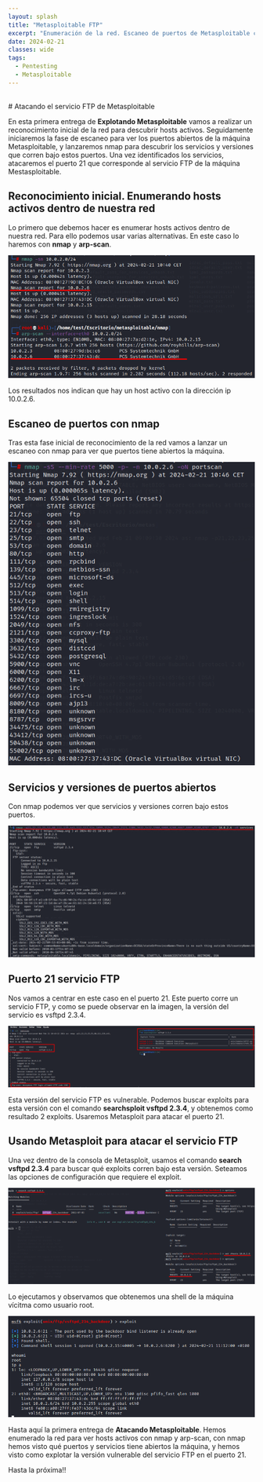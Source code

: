 ```yaml
---
layout: splash
title: "Metasploitable FTP"
excerpt: "Enumeración de la red. Escaneo de puertos de Metasploitable con nmap. Explotación del servicio FTP"
date: 2024-02-21
classes: wide
tags:
  - Pentesting
  - Metasploitable
---
```

<br/>
# Atacando el servicio FTP de Metasploitable

En esta primera entrega de <strong>Explotando Metasploitable</strong> vamos a realizar un reconocimiento inicial de la red para descubrir hosts activos. Seguidamente iniciaremos la fase de escaneo para ver
los puertos abiertos de la máquina Metasploitable, y lanzaremos nmap para descubrir los servicios y versiones que corren bajo estos puertos.
Una vez identificados los servicios, atacaremos el puerto 21 que corresponde al servicio FTP de la máquina Mestasploitable.
## Reconocimiento inicial. Enumerando hosts activos dentro de nuestra red

Lo primero que debemos hacer es enumerar hosts activos dentro de nuestra red. Para ello podemos usar varias alternativas. En este caso lo haremos con <strong>nmap</strong> y <strong>arp-scan</strong>.

<img src="../assets/images/metasploitable/puerto21/reconocimiento_red.png" alt="reconocimiento red">

Los resultados nos indican que hay un host activo con la dirección ip 10.0.2.6.

## Escaneo de puertos con nmap

Tras esta fase inicial de reconocimiento de la red vamos a lanzar un escaneo con nmap para ver que puertos tiene abiertos la máquina.

<img src="../assets/images/metasploitable/puerto21/escaneo_puertos.png" alt="portscan">


## Servicios y versiones de puertos abiertos

Con nmap podemos ver que servicios y versiones corren bajo estos puertos.

<img src="../assets/images/metasploitable/puerto21/nmap_servicios_scripts.png" alt="portservices">

## Puerto 21 servicio FTP

Nos vamos a centrar en este caso en el puerto 21. Este puerto corre un servicio FTP, y como se puede observar en la imagen, la versión del servicio es vsftpd 2.3.4.

<img src="../assets/images/metasploitable/puerto21/nmap_puerto21.png" alt="puerto21">

Esta versión del servicio FTP es vulnerable. Podemos buscar exploits para esta versión con el comando <strong>searchsploit vsftpd 2.3.4</strong>, y obtenemos como resultado 2 exploits. Usaremos Metasploit para
atacar el puerto 21.

## Usando Metasploit para atacar el servicio FTP

Una vez dentro de la consola de Metasploit, usamos el comando <strong>search vsftpd 2.3.4</strong> para buscar qué exploits corren bajo esta versión. Seteamos las opciones de configuración que requiere el exploit.

<img src="../assets/images/metasploitable/puerto21/msfconsolepuerto21.png" alt="configurando exploit en msfconsole">

Lo ejecutamos y observamos que obtenemos una shell de la máquina vícitma como usuario root.

<img src="../assets/images/metasploitable/puerto21/msfconsoleexploit.png" alt="shell puerto 21">

Hasta aquí la primera entrega de <strong>Atacando Metasploitable</strong>. Hemos enumerado la red para ver hosts activos con nmap y arp-scan, con nmap hemos visto qué puertos y servicios tiene abiertos la máquina, y hemos
visto como explotar la versión vulnerable del servicio FTP en el puerto 21.

Hasta la próxima!!










